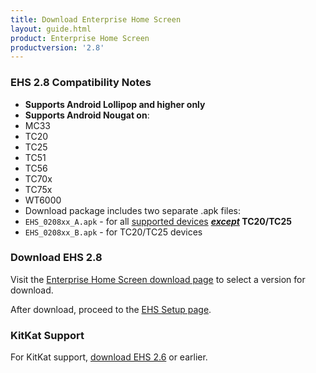 ```yaml
---
title: Download Enterprise Home Screen
layout: guide.html
product: Enterprise Home Screen
productversion: '2.8'
---
```


### EHS 2.8 Compatibility Notes

* **Supports Android Lollipop and higher only** 
* **Supports Android Nougat on**:  
 * MC33
 * TC20 
 * TC25 
 * TC51
 * TC56
 * TC70x
 * TC75x 
 * WT6000
* Download package includes two separate .apk files: 
 * `EHS_0208xx_A.apk` - for all [supported devices](../guide/about#supporteddevices) **_<u>except</u>_ TC20/TC25**
 * `EHS_0208xx_B.apk` - for TC20/TC25 devices


### Download EHS 2.8

Visit the [Enterprise Home Screen download page](https://www.zebra.com/us/en/support-downloads/software/utilities/enterprise-home-screen.html) to select a version for download. 

After download, proceed to the [EHS Setup page](../guide/setup). 

### KitKat Support

For KitKat support, [download EHS 2.6](/ehs/2-6/download) or earlier. 

